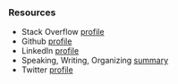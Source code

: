 
### Resources

* Stack Overflow [profile](https://stackoverflow.com/users/12704/michael-easter)
* Github [profile](https://github.com/codetojoy)
* LinkedIn [profile](https://www.linkedin.com/in/michael-easter-24231316/) 
* Speaking, Writing, Organizing [summary](./Tech_Community_Involvement.md)
* Twitter [profile](https://twitter.com/codetojoy)
